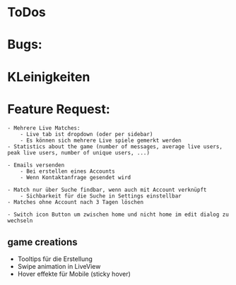 # ToDos

# Bugs:

# KLeinigkeiten

# Feature Request:
    - Mehrere Live Matches:
        - Live tab ist dropdown (oder per sidebar)
        - Es können sich mehrere Live spiele gemerkt werden   
    - Statistics about the game (number of messages, average live users, peak live users, number of unique users, ...)

    - Emails versenden
        - Bei erstellen eines Accounts
        - Wenn Kontaktanfrage gesendet wird

    - Match nur über Suche findbar, wenn auch mit Account verknüpft
        - Sichbarkeit für die Suche in Settings einstellbar
    - Matches ohne Account nach 3 Tagen löschen

    - Switch icon Button um zwischen home und nicht home im edit dialog zu wechseln 
    

## game creations

- Tooltips für die Erstellung
- Swipe animation in LiveView
- Hover effekte für Mobile (sticky hover)